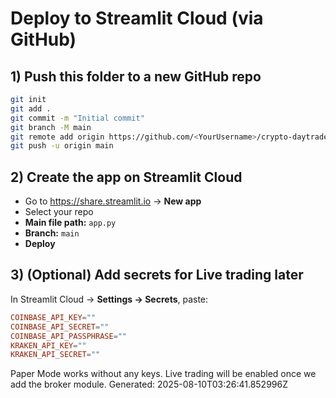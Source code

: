 # Deploy to Streamlit Cloud (via GitHub)

## 1) Push this folder to a new GitHub repo
```bash
git init
git add .
git commit -m "Initial commit"
git branch -M main
git remote add origin https://github.com/<YourUsername>/crypto-daytrade-app.git
git push -u origin main
```

## 2) Create the app on Streamlit Cloud
- Go to https://share.streamlit.io → **New app**
- Select your repo
- **Main file path:** `app.py`
- **Branch:** `main`
- **Deploy**

## 3) (Optional) Add secrets for Live trading later
In Streamlit Cloud → **Settings → Secrets**, paste:
```toml
COINBASE_API_KEY=""
COINBASE_API_SECRET=""
COINBASE_API_PASSPHRASE=""
KRAKEN_API_KEY=""
KRAKEN_API_SECRET=""
```

Paper Mode works without any keys. Live trading will be enabled once we add the broker module.
Generated: 2025-08-10T03:26:41.852996Z
